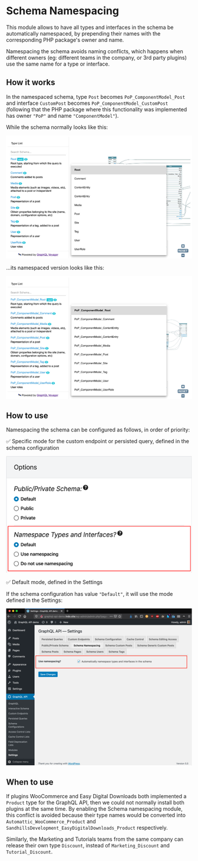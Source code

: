 # Schema Namespacing

This module allows to have all types and interfaces in the schema be automatically namespaced, by prepending their names with the corresponding PHP package's owner and name.

Namespacing the schema avoids naming conflicts, which happens when different owners (eg: different teams in the company, or 3rd party plugins) use the same name for a type or interface.

## How it works

In the namespaced schema, type `Post` becomes `PoP_ComponentModel_Post` and interface `CustomPost` becomes `PoP_ComponentModel_CustomPost` (following that the PHP package where this functionality was implemented has owner `"PoP"` and name `"ComponentModel"`).

While the schema normally looks like this:

<a href="../../images/normal-interactive-schema.jpg" target="_blank">![Interactive schema](../../images/normal-interactive-schema.jpg)</a>

...its namespaced version looks like this:

<a href="../../images/namespaced-interactive-schema.jpg" target="_blank">![Namespaced interactive schema](../../images/namespaced-interactive-schema.jpg)</a>

## How to use

Namespacing the schema can be configured as follows, in order of priority:

✅ Specific mode for the custom endpoint or persisted query, defined in the schema configuration

<a href="../../images/schema-configuration-namespacing.png" target="_blank">![Namespacing, set in the Schema configuration](../../images/schema-configuration-namespacing.png "Namespacing, set in the Schema configuration")</a>

✅ Default mode, defined in the Settings

If the schema configuration has value `"Default"`, it will use the mode defined in the Settings:

<a href="../../images/settings-namespacing.png" target="_blank">![Namespacing in Settings](../../images/settings-namespacing.png "Namespacing in Settings")</a>

## When to use

If plugins WooCommerce and Easy Digital Downloads both implemented a `Product` type for the GraphQL API, then we could not normally install both plugins at the same time. By enabling the Schema namespacing module, this conflict is avoided because their type names would be converted into `Automattic_WooCommerce_Product` and `SandhillsDevelopment_EasyDigitalDownloads_Product` respectively.

Similarly, the Marketing and Tutorials teams from the same company can release their own type `Discount`, instead of `Marketing_Discount` and `Tutorial_Discount`.
